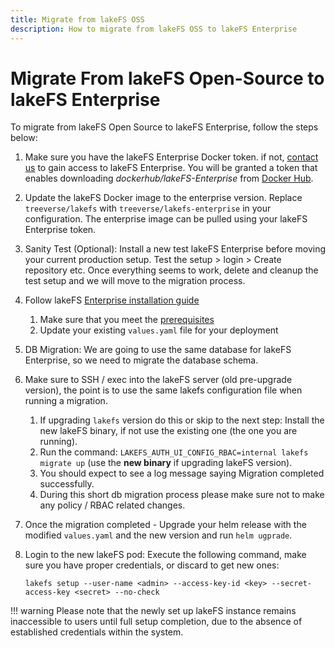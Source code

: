 ```yaml
---
title: Migrate from lakeFS OSS
description: How to migrate from lakeFS OSS to lakeFS Enterprise
---
```


# Migrate From lakeFS Open-Source to lakeFS Enterprise

To migrate from lakeFS Open Source to lakeFS Enterprise, follow the steps below:

1. Make sure you have the lakeFS Enterprise Docker token. if not, [contact us](https://lakefs.io/contact-sales/) to gain access to lakeFS Enterprise. You will be granted a token that enables downloading *dockerhub/lakeFS-Enterprise* from [Docker Hub](https://hub.docker.com/u/treeverse).
1. Update the lakeFS Docker image to the enterprise version. Replace `treeverse/lakefs` with `treeverse/lakefs-enterprise` in your configuration. The enterprise image can be pulled using your lakeFS Enterprise token.
1. Sanity Test (Optional): Install a new test lakeFS Enterprise before moving your current production setup. Test the setup > login > Create repository etc. Once everything seems to work, delete and cleanup the test setup and we will move to the migration process.
1. Follow lakeFS [Enterprise installation guide][lakefs-enterprise-install]
    1. Make sure that you meet the [prerequisites][lakefs-enterprise-install-prerequisites]
    1. Update your existing `values.yaml` file for your deployment
1. DB Migration: We are going to use the same database for lakeFS Enterprise, so we need to migrate the database schema.
1. Make sure to SSH / exec into the lakeFS server (old pre-upgrade version), the point is to use the same lakefs configuration file when running a migration.
    1. If upgrading `lakefs` version do this or skip to the next step: Install the new lakeFS binary, if not use the existing one (the one you are running).
    1. Run the command: `LAKEFS_AUTH_UI_CONFIG_RBAC=internal lakefs migrate up` (use the **new binary** if upgrading lakeFS version).
    1. You should expect to see a log message saying Migration completed successfully.
    1. During this short db migration process please make sure not to make any policy / RBAC related changes.
1. Once the migration completed - Upgrade your helm release with the modified `values.yaml` and the new version and run `helm ugprade`.
1. Login to the new lakeFS pod: Execute the following command, make sure you have proper credentials, or discard to get new ones:

    ```shell
    lakefs setup --user-name <admin> --access-key-id <key> --secret-access-key <secret> --no-check
    ```
!!! warning
    Please note that the newly set up lakeFS instance remains inaccessible to users until full setup completion, due to the absence of established credentials within the system.


[lakefs-enterprise-install]: install.md
[lakefs-enterprise-install-prerequisites]: install.md#prerequisites
